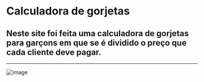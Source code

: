 # Calculadora de gorjetas

## Neste site foi feita uma calculadora de gorjetas para garçons em que se é dividido o preço que cada cliente deve pagar.

--------------------------------------------------------------------------------------------------------------------------------

![image](https://user-images.githubusercontent.com/75763403/111888813-9a45f680-89be-11eb-9366-f4d936c701fa.png)
